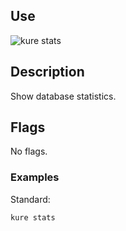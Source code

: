 ## Use

![kure stats](https://user-images.githubusercontent.com/51374959/98058951-b0df1d00-1e24-11eb-99c6-9249eed3952a.png)

## Description

Show database statistics.

## Flags 

No flags.

### Examples

Standard:
```
kure stats
```